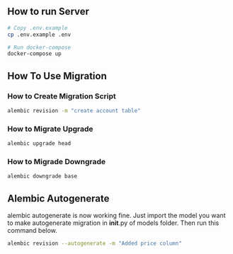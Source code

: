 ## How to run Server
```sh
# Copy .env.example
cp .env.example .env

# Run docker-compose
docker-compose up
```
## How To Use Migration
### How to Create Migration Script
```sh
alembic revision -m "create account table"
```
### How to Migrate Upgrade
```sh
alembic upgrade head
```
### How to Migrade Downgrade
```sh
alembic downgrade base
```
## Alembic Autogenerate
alembic autogenerate is now working fine. Just import the model you want to make autogenerate migration in __init__.py of models folder. Then run this command below.
```sh
alembic revision --autogenerate -m "Added price column"
```